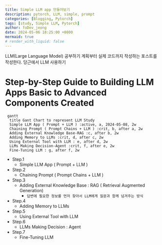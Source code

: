 ```yaml
---
title: Simple LLM app 만들어보기
description: pytorch, LLM, simple, prompt
categories: [Blogging, Pytorch]
tags: [study, Simple LLM, Pytorch]
author: foDev_jeong
date: 2024-05-06 18:25:00 +0800
mermaid: true
# render_with_liquid: false
---
```


LLM(Large Language Model) 공부하기 계획부터 실제 코드까지 작성하는 포스트를 작성한다. 당근에서 LLM 사용하기 


# Step-by-Step Guide to Building LLM Apps Basic to Advanced Components Created

```mermaid
 gantt
  title Gant Chart to represent LLM Study
  Simple LLM App ( Prompt + LLM ) :active, a, 2024-05-08, 2w
  Chaining Prompt ( Prompt Chains + LLM ) :crit, b, after a, 2w
  Adding External Knowledge Base-RAG :c, after b, 2w
  Adding Memory to LLMs :crit, d, after c, 2w
  Using External Tool with LLM : e, after d, 2w
  LLMs Making Decision-Agent :crit, f, after e, 2w
  Fine-Tuning LLM : g, after f, 2w
```


- Step.1
  - Simple LLM App ( Prompt + LLM )
- Step.2
  - Chaining Prompt ( Prompt Chains + LLM )
- Step.3
  - Adding External Knowledge Base : RAG ( Retrieval Augmented Generation)
    - `답변에 필요한 정보를 먼저 찾아서 LLM에게 질문과 함께 넘겨주는 방식`
- Step.4
  - Adding Memory to LLMs
- Step.5
  - Using External Tool with LLM
- Step.6
  - LLMs Making Decision : Agent
- Step.7
  - Fine-Tuning LLM


<!-- ```liquid
{% if product.title contains 'Pack' %}
  This product's title contains the word Pack.
{% endif %}
  No title
``` -->


